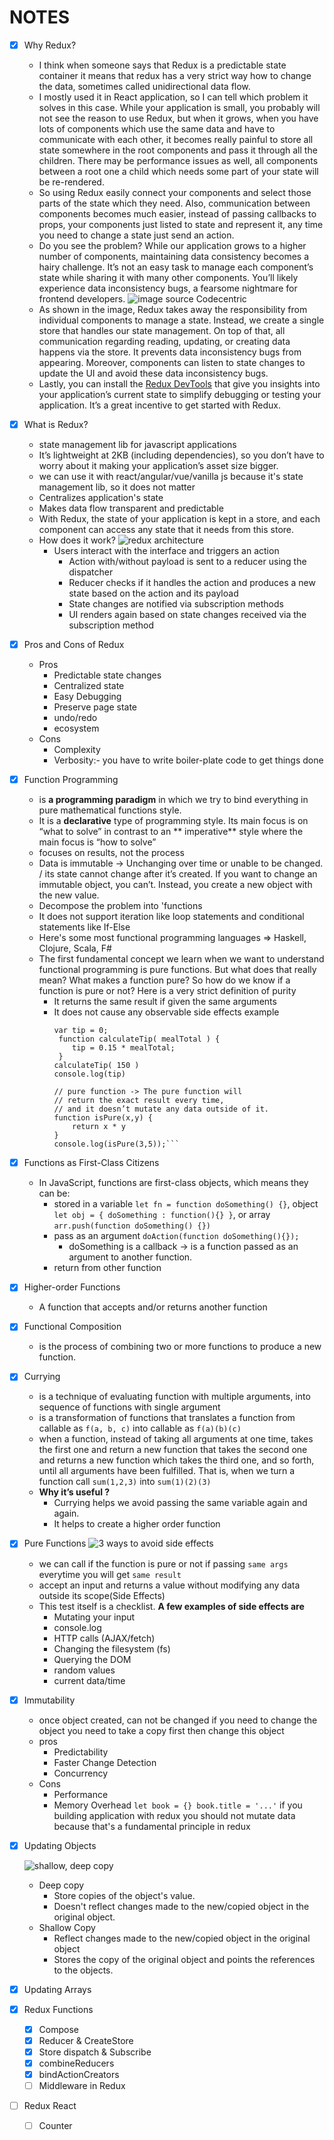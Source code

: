 # NOTES

- [x] Why Redux?
    - I think when someone says that Redux is a predictable state container it means that redux has a very strict way
      how to change the data, sometimes called unidirectional data flow.
    - I mostly used it in React application, so I can tell which problem it solves in this case. While your application
      is small, you probably will not see the reason to use Redux, but when it grows, when you have lots of components
      which use the same data and have to communicate with each other, it becomes really painful to store all state
      somewhere in the root components and pass it through all the children. There may be performance issues as well,
      all components between a root one a child which needs some part of your state will be re-rendered.
    - So using Redux easily connect your components and select those parts of the state which they need. Also,
      communication between components becomes much easier, instead of passing callbacks to props, your components just
      listed to state and represent it, any time you need to change a state just send an action.
    - Do you see the problem? While our application grows to a higher number of components, maintaining data consistency
      becomes a hairy challenge. It’s not an easy task to manage each component’s state while sharing it with many other
      components. You’ll likely experience data inconsistency bugs, a fearsome nightmare for frontend developers.
      ![image source Codecentric](https://blog.asayer.io/static/f3b749e44077c9d0fbfc06e129be1439/1727d/5538b516f2c347f8846fe3c15d0d100e.png)
    - As shown in the image, Redux takes away the responsibility from individual components to manage a state. Instead,
      we create a single store that handles our state management. On top of that, all communication regarding reading,
      updating, or creating data happens via the store. It prevents data inconsistency bugs from appearing. Moreover,
      components can listen to state changes to update the UI and avoid these data inconsistency bugs.
    - Lastly, you can install
      the [Redux DevTools](https://chrome.google.com/webstore/detail/redux-devtools/lmhkpmbekcpmknklioeibfkpmmfibljd?hl=en)
      that give you insights into your application’s current state to simplify debugging or testing your application.
      It’s a great incentive to get started with Redux.
- [x] What is Redux?
    - state management lib for javascript applications
    - It’s lightweight at 2KB (including dependencies), so you don’t have to worry about it making your application’s
      asset size bigger.
    - we can use it with react/angular/vue/vanilla js because it's state management lib, so it does not matter
    - Centralizes application's state
    - Makes data flow transparent and predictable
    - With Redux, the state of your application is kept in a store, and each component can access any state that it
      needs from this store.
    - How does it work?
      ![redux architecture](https://miro.medium.com/max/919/1*EdiFUfbTNmk_IxFDNqokqg.png)
        - Users interact with the interface and triggers an action
            - Action with/without payload is sent to a reducer using the dispatcher
            - Reducer checks if it handles the action and produces a new state based on the action and its payload
            - State changes are notified via subscription methods
            - UI renders again based on state changes received via the subscription method
- [x] Pros and Cons of Redux
    - Pros
        - Predictable state changes
        - Centralized state
        - Easy Debugging
        - Preserve page state
        - undo/redo
        - ecosystem
    - Cons
        - Complexity
        - Verbosity:- you have to write boiler-plate code to get things done
- [x] Function Programming
    - is **a programming paradigm** in which we try to bind everything in pure mathematical functions style.
    - It is a **declarative** type of programming style. Its main focus is on “what to solve” in contrast to an **
      imperative**
      style where the main focus is “how to solve”
    - focuses on results, not the process
    - Data is immutable -> Unchanging over time or unable to be changed. / its state cannot change after it’s created.
      If you want to change an immutable object, you can’t. Instead, you create a new object with the new value.
    - Decompose the problem into 'functions
    - It does not support iteration like loop statements and conditional statements like If-Else
    - Here's some most functional programming languages => Haskell, Clojure, Scala, F#
    - The first fundamental concept we learn when we want to understand functional programming is pure functions. But
      what does that really mean? What makes a function pure? So how do we know if a function is pure or not? Here is a
      very strict definition of purity
        - It returns the same result if given the same arguments
        - It does not cause any observable side effects example
            ```// impure function
            var tip = 0;
             function calculateTip( mealTotal ) {
                tip = 0.15 * mealTotal;
             }
            calculateTip( 150 )
            console.log(tip)
            
            // pure function -> The pure function will 
            // return the exact result every time, 
            // and it doesn’t mutate any data outside of it.
            function isPure(x,y) {
                return x * y
            }
            console.log(isPure(3,5));```
- [x] Functions as First-Class Citizens
    - In JavaScript, functions are first-class objects, which means they can be:
        - stored in a variable `let fn = function doSomething() {}`, object `let obj = { doSomething : function(){} }`,
          or array `arr.push(function doSomething() {})`
        - pass as an argument `doAction(function doSomething(){});`
            - doSomething is a callback -> is a function passed as an argument to another function.
        - return from other function
- [x] Higher-order Functions
    - A function that accepts and/or returns another function
- [x] Functional Composition
    - is the process of combining two or more functions to produce a new function.
- [x] Currying
    - is a technique of evaluating function with multiple arguments, into sequence of functions with single argument
    - is a transformation of functions that translates a function from callable as `f(a, b, c)` into callable
      as `f(a)(b)(c)`
    - when a function, instead of taking all arguments at one time, takes the first one and return a new function that
      takes the second one and returns a new function which takes the third one, and so forth, until all arguments have
      been fulfilled. That is, when we turn a function call `sum(1,2,3)` into `sum(1)(2)(3)`
    - **Why it’s useful ?**
        - Currying helps we avoid passing the same variable again and again.
        - It helps to create a higher order function
- [x] Pure Functions
    ![3 ways to avoid side effects](https://cdn-media-1.freecodecamp.org/images/0*4rGYQyYm_m8Byoyj.png)
    - we can  call if the function is pure or not if passing `same args` everytime you will get `same result` 
    - accept an input and returns a value without modifying any data outside its scope(Side Effects)
    - This test itself is a checklist. **A few examples of side effects are**
        * Mutating your input
        * console.log
        * HTTP calls (AJAX/fetch)
        * Changing the filesystem (fs)
        * Querying the DOM
        * random values 
        * current data/time
- [x] Immutability
    - once object created, can not be changed if you need to change the object you need to take a copy first then change this object
    - pros 
        - Predictability 
        - Faster Change Detection 
        - Concurrency 
    - Cons 
        - Performance 
        - Memory Overhead
    `let book = {}
     book.title = '...'`
          if you building application with redux you should not mutate data because that's a fundamental principle in redux
- [x] Updating Objects
  
    ![shallow, deep copy](https://i.stack.imgur.com/AWKJa.jpg)
    - Deep copy 
        - Store copies of the object's value. 
        - Doesn't reflect changes made to the new/copied object in the original object.
    - Shallow Copy 
        - Reflect changes made to the new/copied object in the original object 
        - Stores the copy of the original object and points the references to the objects.
- [x] Updating Arrays
- [x] Redux Functions 
    - [x] Compose
    - [x] Reducer & CreateStore
    - [x] Store dispatch & Subscribe
    - [x] combineReducers 
    - [x] bindActionCreators
    - [ ] Middleware in Redux
- [ ] Redux React 
    - [ ] Counter
